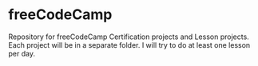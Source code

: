 # freeCodeCamp
Repository for freeCodeCamp Certification projects and Lesson projects.
Each project will be in a separate folder.
I will try to do at least one lesson per day.
